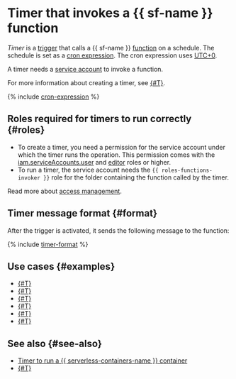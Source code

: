 # Timer that invokes a {{ sf-name }} function

_Timer_ is a [trigger](../trigger/) that calls a {{ sf-name }} [function](../function.md) on a schedule. The schedule is set as a [cron expression](#cron-expression). The cron expression uses [UTC+0](https://en.wikipedia.org/wiki/Coordinated_Universal_Time).

A timer needs a [service account](../../../iam/concepts/users/service-accounts.md) to invoke a function.

For more information about creating a timer, see [{#T}](../../operations/trigger/timer-create.md).

{% include [cron-expression](../../../_includes/functions/cron-expression.md) %}

## Roles required for timers to run correctly {#roles}

* To create a timer, you need a permission for the service account under which the timer runs the operation. This permission comes with the [iam.serviceAccounts.user](../../../iam/security/index.md#iam-serviceAccounts-user) and [editor](../../../iam/roles-reference.md#editor) roles or higher.
* To run a timer, the service account needs the `{{ roles-functions-invoker }}` role for the folder containing the function called by the timer.

Read more about [access management](../../security/index.md).

## Timer message format {#format}

After the trigger is activated, it sends the following message to the function:

{% include [timer-format](../../../_includes/functions/timer-format.md) %}

## Use cases {#examples}

* [{#T}](../../tutorials/data-from-tracker.md)
* [{#T}](../../tutorials/datalens.md)
* [{#T}](../../tutorials/vm-scale-scheduled/console.md)
* [{#T}](../../tutorials/monitoring.md)
* [{#T}](../../tutorials/nodejs-cron-restart-vm.md)
* [{#T}](../../tutorials/regular-launch-datasphere.md)

## See also {#see-also}

* [Timer to run a {{ serverless-containers-name }} container](../../../serverless-containers/concepts/trigger/timer.md)
* [{#T}](../../../api-gateway/concepts/trigger/timer.md)
